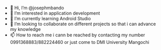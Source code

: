 - 👋 Hi, I’m @josephmbando
- 👀 I’m interested in application development 
- 🌱 I’m currently learning Android Studio 
- 💞️ I’m looking to collaborate on different projects so that i can advance my knowledge 
- 📫 How to reach me i cann be reached by contacting my number 0991368883/882224460 or just come to DMI University Mangochi

<!---
josephmbando/josephmbando is a ✨ special ✨ repository because its `README.md` (this file) appears on your GitHub profile.
You can click the Preview link to take a look at your changes.
--->
